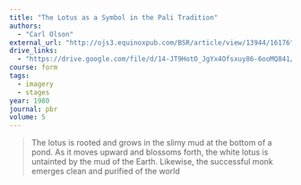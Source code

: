 ```yaml
---
title: "The Lotus as a Symbol in the Pali Tradition"
authors:
  - "Carl Olson"
external_url: "http://ojs3.equinoxpub.com/BSR/article/view/13944/16176"
drive_links:
  - "https://drive.google.com/file/d/14-JT9HotO_JgYx4Ofsxuy86-6ooMQ841/view?usp=drivesdk"
course: form
tags:
  - imagery
  - stages
year: 1980
journal: pbr
volume: 5
---
```


> The lotus is rooted and grows in the slimy mud at the bottom of a pond. As it moves upward and blossoms forth, the white lotus is untainted by the mud of the Earth. Likewise, the successful monk emerges clean and purified of the world


